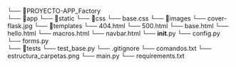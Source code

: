 └── 📁PROYECTO-APP_Factory    
    └── 📁app
        └── 📁static
            └── 📁css
                └── base.css
            └── 📁images
                └── cover-flask.jpg
        └── 📁templates
            └── 404.html
            └── 500.html
            └── base.html
            └── hello.html
            └── macros.html
            └── navbar.html
        └── __init__.py
        └── config.py
        └── forms.py   
    └── 📁tests
        └── test_base.py
    └── .gitignore
    └── comandos.txt
    └── estructura_carpetas.png
    └── main.py
    └── requirements.txt
